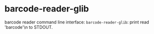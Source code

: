 # barcode-reader-glib

barcode reader command line interface: ```barcode-reader-glib```: print read 'barcode'\n to STDOUT.


